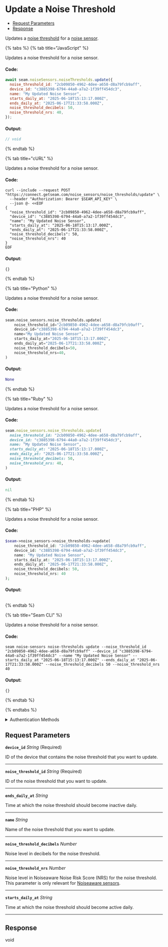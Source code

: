 # Update a Noise Threshold

- [Request Parameters](#request-parameters)
- [Response](#response)

Updates a [noise threshold](https://docs.seam.co/latest/capability-guides/noise-sensors/configure-noise-threshold-settings) for a [noise sensor](https://docs.seam.co/latest/capability-guides/noise-sensors).


{% tabs %}
{% tab title="JavaScript" %}

Updates a noise threshold for a noise sensor.

#### Code:

```javascript
await seam.noiseSensors.noiseThresholds.update({
  noise_threshold_id: "2cb09850-4962-4dee-a658-d8a79fcb9aff",
  device_id: "c3885398-6794-44a0-a7a2-1f39ff454dc3",
  name: "My Updated Noise Sensor",
  starts_daily_at: "2025-06-18T15:13:17.000Z",
  ends_daily_at: "2025-06-17T21:33:58.000Z",
  noise_threshold_decibels: 50,
  noise_threshold_nrs: 40,
});
```

#### Output:

```javascript
// void
```
{% endtab %}

{% tab title="cURL" %}

Updates a noise threshold for a noise sensor.

#### Code:

```curl
curl --include --request POST "https://connect.getseam.com/noise_sensors/noise_thresholds/update" \
  --header "Authorization: Bearer $SEAM_API_KEY" \
  --json @- <<EOF
{
  "noise_threshold_id": "2cb09850-4962-4dee-a658-d8a79fcb9aff",
  "device_id": "c3885398-6794-44a0-a7a2-1f39ff454dc3",
  "name": "My Updated Noise Sensor",
  "starts_daily_at": "2025-06-18T15:13:17.000Z",
  "ends_daily_at": "2025-06-17T21:33:58.000Z",
  "noise_threshold_decibels": 50,
  "noise_threshold_nrs": 40
}
EOF
```

#### Output:

```curl
{}
```
{% endtab %}

{% tab title="Python" %}

Updates a noise threshold for a noise sensor.

#### Code:

```python
seam.noise_sensors.noise_thresholds.update(
    noise_threshold_id="2cb09850-4962-4dee-a658-d8a79fcb9aff",
    device_id="c3885398-6794-44a0-a7a2-1f39ff454dc3",
    name="My Updated Noise Sensor",
    starts_daily_at="2025-06-18T15:13:17.000Z",
    ends_daily_at="2025-06-17T21:33:58.000Z",
    noise_threshold_decibels=50,
    noise_threshold_nrs=40,
)
```

#### Output:

```python
None
```
{% endtab %}

{% tab title="Ruby" %}

Updates a noise threshold for a noise sensor.

#### Code:

```ruby
seam.noise_sensors.noise_thresholds.update(
  noise_threshold_id: "2cb09850-4962-4dee-a658-d8a79fcb9aff",
  device_id: "c3885398-6794-44a0-a7a2-1f39ff454dc3",
  name: "My Updated Noise Sensor",
  starts_daily_at: "2025-06-18T15:13:17.000Z",
  ends_daily_at: "2025-06-17T21:33:58.000Z",
  noise_threshold_decibels: 50,
  noise_threshold_nrs: 40,
)
```

#### Output:

```ruby
nil
```
{% endtab %}

{% tab title="PHP" %}

Updates a noise threshold for a noise sensor.

#### Code:

```php
$seam->noise_sensors->noise_thresholds->update(
    noise_threshold_id: "2cb09850-4962-4dee-a658-d8a79fcb9aff",
    device_id: "c3885398-6794-44a0-a7a2-1f39ff454dc3",
    name: "My Updated Noise Sensor",
    starts_daily_at: "2025-06-18T15:13:17.000Z",
    ends_daily_at: "2025-06-17T21:33:58.000Z",
    noise_threshold_decibels: 50,
    noise_threshold_nrs: 40
);
```

#### Output:

```php

```
{% endtab %}

{% tab title="Seam CLI" %}

Updates a noise threshold for a noise sensor.

#### Code:

```seam_cli
seam noise-sensors noise-thresholds update --noise_threshold_id "2cb09850-4962-4dee-a658-d8a79fcb9aff" --device_id "c3885398-6794-44a0-a7a2-1f39ff454dc3" --name "My Updated Noise Sensor" --starts_daily_at "2025-06-18T15:13:17.000Z" --ends_daily_at "2025-06-17T21:33:58.000Z" --noise_threshold_decibels 50 --noise_threshold_nrs 40
```

#### Output:

```seam_cli
{}
```
{% endtab %}

{% endtabs %}


<details>

<summary>Authentication Methods</summary>

- API key
- Personal access token
  <br>Must also include the `seam-workspace` header in the request.

To learn more, see [Authentication](https://docs.seam.co/latest/api/authentication).
</details>

## Request Parameters

**`device_id`** *String* (Required)

ID of the device that contains the noise threshold that you want to update.

---

**`noise_threshold_id`** *String* (Required)

ID of the noise threshold that you want to update.

---

**`ends_daily_at`** *String*

Time at which the noise threshold should become inactive daily.

---

**`name`** *String*

Name of the noise threshold that you want to update.

---

**`noise_threshold_decibels`** *Number*

Noise level in decibels for the noise threshold.

---

**`noise_threshold_nrs`** *Number*

Noise level in Noiseaware Noise Risk Score (NRS) for the noise threshold. This parameter is only relevant for [Noiseaware sensors](https://docs.seam.co/latest/device-and-system-integration-guides/noiseaware-sensors).

---

**`starts_daily_at`** *String*

Time at which the noise threshold should become active daily.

---


## Response

void

